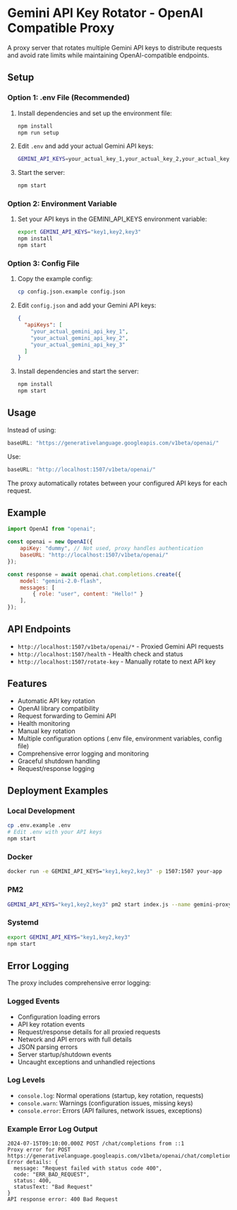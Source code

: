 # Gemini API Key Rotator - OpenAI Compatible Proxy

A proxy server that rotates multiple Gemini API keys to distribute requests and avoid rate limits while maintaining OpenAI-compatible endpoints.

## Setup

### Option 1: .env File (Recommended)

1. Install dependencies and set up the environment file:
   ```bash
   npm install
   npm run setup
   ```

2. Edit `.env` and add your actual Gemini API keys:
   ```bash
   GEMINI_API_KEYS=your_actual_key_1,your_actual_key_2,your_actual_key_3
   ```

3. Start the server:
   ```bash
   npm start
   ```

### Option 2: Environment Variable

1. Set your API keys in the GEMINI_API_KEYS environment variable:
   ```bash
   export GEMINI_API_KEYS="key1,key2,key3"
   npm install
   npm start
   ```

### Option 3: Config File

1. Copy the example config:
   ```bash
   cp config.json.example config.json
   ```

2. Edit `config.json` and add your Gemini API keys:
   ```json
   {
     "apiKeys": [
       "your_actual_gemini_api_key_1",
       "your_actual_gemini_api_key_2", 
       "your_actual_gemini_api_key_3"
     ]
   }
   ```

3. Install dependencies and start the server:
   ```bash
   npm install
   npm start
   ```

## Usage

Instead of using:
```javascript
baseURL: "https://generativelanguage.googleapis.com/v1beta/openai/"
```

Use:
```javascript
baseURL: "http://localhost:1507/v1beta/openai/"
```

The proxy automatically rotates between your configured API keys for each request.

## Example

```javascript
import OpenAI from "openai";

const openai = new OpenAI({
    apiKey: "dummy", // Not used, proxy handles authentication
    baseURL: "http://localhost:1507/v1beta/openai/"
});

const response = await openai.chat.completions.create({
    model: "gemini-2.0-flash",
    messages: [
        { role: "user", content: "Hello!" }
    ],
});
```

## API Endpoints

- `http://localhost:1507/v1beta/openai/*` - Proxied Gemini API requests
- `http://localhost:1507/health` - Health check and status
- `http://localhost:1507/rotate-key` - Manually rotate to next API key

## Features

- Automatic API key rotation
- OpenAI library compatibility
- Request forwarding to Gemini API
- Health monitoring
- Manual key rotation
- Multiple configuration options (.env file, environment variables, config file)
- Comprehensive error logging and monitoring
- Graceful shutdown handling
- Request/response logging

## Deployment Examples

### Local Development
```bash
cp .env.example .env
# Edit .env with your API keys
npm start
```

### Docker
```bash
docker run -e GEMINI_API_KEYS="key1,key2,key3" -p 1507:1507 your-app
```

### PM2
```bash
GEMINI_API_KEYS="key1,key2,key3" pm2 start index.js --name gemini-proxy
```

### Systemd
```bash
export GEMINI_API_KEYS="key1,key2,key3"
npm start
```

## Error Logging

The proxy includes comprehensive error logging:

### Logged Events
- Configuration loading errors
- API key rotation events
- Request/response details for all proxied requests
- Network and API errors with full details
- JSON parsing errors
- Server startup/shutdown events
- Uncaught exceptions and unhandled rejections

### Log Levels
- `console.log`: Normal operations (startup, key rotation, requests)
- `console.warn`: Warnings (configuration issues, missing keys)
- `console.error`: Errors (API failures, network issues, exceptions)

### Example Error Log Output
```
2024-07-15T09:10:00.000Z POST /chat/completions from ::1
Proxy error for POST https://generativelanguage.googleapis.com/v1beta/openai/chat/completions
Error details: {
  message: "Request failed with status code 400",
  code: "ERR_BAD_REQUEST",
  status: 400,
  statusText: "Bad Request"
}
API response error: 400 Bad Request
```